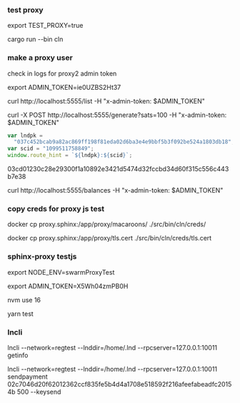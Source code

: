 ### test proxy

export TEST_PROXY=true

cargo run --bin cln

### make a proxy user

check in logs for proxy2 admin token

export ADMIN_TOKEN=ie0UZBS2Ht37

curl http://localhost:5555/list -H "x-admin-token: $ADMIN_TOKEN"

curl -X POST http://localhost:5555/generate?sats=100 -H "x-admin-token: $ADMIN_TOKEN"

```js
var lndpk =
  "037c452bcab9a82ac869ff198f81eda02d6ba3e4e9bbf5b3f092be524a1803db18";
var scid = "1099511758849";
window.route_hint = `${lndpk}:${scid}`;
```

03cd01230c28e29300f1a10892e3421d5474d32fccbd34d60f315c556c443b7e38

curl http://localhost:5555/balances -H "x-admin-token: $ADMIN_TOKEN"

### copy creds for proxy js test

docker cp proxy.sphinx:/app/proxy/macaroons/ ./src/bin/cln/creds/

docker cp proxy.sphinx:/app/proxy/tls.cert ./src/bin/cln/creds/tls.cert

### sphinx-proxy testjs

export NODE_ENV=swarmProxyTest

export ADMIN_TOKEN=X5Wh04zmPB0H

nvm use 16

yarn test

### lncli

lncli --network=regtest --lnddir=/home/.lnd --rpcserver=127.0.0.1:10011 getinfo

lncli --network=regtest --lnddir=/home/.lnd --rpcserver=127.0.0.1:10011 sendpayment 02c7046d20f62012362ccf835fe5b4d4a1708e518592f216afeefabeadfc20154b 500 --keysend
